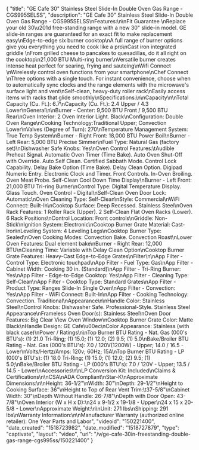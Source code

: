 {
    "title": "GE Cafe 30\" Stainless Steel Slide-In Double Oven Gas Range - CGS995SELSS",
    "description": "GE Cafe 30\" Stainless Steel Slide-In Double Oven Gas Range - CGS995SELSS\nFeatures:\n\nFit Guarantee \nReplace your old 30\u201d free-standing range with a new 30\" slide-in model. GE slide-in ranges are guaranteed for an exact fit to make replacement easy\nEdge-to-edge six burner cooktop\nA full range of burner options give you everything you need to cook like a pro\nCast iron integrated griddle \nFrom grilled cheese to pancakes to quesadillas, do it all right on the cooktop\n21,000 BTU Multi-ring burner\nVersatile burner creates intense heat perfect for searing, frying and sauteing\nWifi Connect \nWirelessly control oven functions from your smartphone\nChef Connect \nThree options with a single touch. For instant convenience, choose when to automatically sync clocks and the range elements with the microwave's surface light and vent\nSelf-clean, heavy-duty roller rack\nEasily access items with racks that glide smoothly\nSpecifications:\n\nCapacity\n\nTotal Capacity (Cu. Ft.): 6.7\nCapacity (Cu. Ft.): 2.4 Upper \/ 4.3 Lower\nGeneral\n\nBurner - Center: 9,500 BTU Front \/ 9,500 BTU Rear\nOven Interior: 2 Oven Interior Light. Black\nConfiguration: Double Oven Range\nCooking Technology:Traditional Upper; Convection Lower\nValves (Degree of Turn): 270\nTemperature Management System: True Temp System\nBurner - Right Front: 18,000 BTU Power Boil\nBurner - Left Rear: 5,000 BTU Precise Simmer\nFuel Type: Natural Gas (factory set)\nDishwasher Safe Knobs: Yes\nOven Control Features:\tAudible Preheat Signal. Automatic Oven Timer (Time Bake). Auto Oven Shut-Off with Override. Auto Self Clean. Certified Sabbath Mode. Control Lock Capability. Delay Bake Option (Time Bake). Delay Clean Option. Digipad Numeric Entry. Electronic Clock and Timer. Front Controls. In-Oven Broiling. Oven Meat Probe. Self-Clean Cool Down Time Display\nBurner - Left Front: 21,000 BTU Tri-ring Burner\nControl Type: Digital Temperature Display. Glass Touch. Oven Control - Digital\nSelf-Clean Oven Door Lock: Automatic\nOven Cleaning Type: Self-Clean\nStyle: Commercial\nWiFi Connect: Built-In\nCooktop Surface: Deep Recessed. Stainless Steel\nOven Rack Features: 1 Roller Rack (Upper). 2 Self-Clean Flat Oven Racks (Lower). 6 Rack Positions\nControl Location: Front controls\nGriddle: Non-Stick\nIgnition System: Electronic\nCooktop Burner Grate Material: Cast-Iron\nLeveling System: 4 Leveling Legs\nCooktop Burner Type: Sealed\nOven Cooking Modes: Convection Bake. Convection Roast\nLower Oven Features: Dual element bake\nBurner - Right Rear: 12,000 BTU\nCleaning Time: Variable with Delay Clean Option\nCooktop Burner Grate Features: Heavy-Cast Edge-to-Edge Grates\nFilter\n\nApp Filter - Control Type: Electronic touchpad\nApp Filter - Fuel Type: Gas\nApp Filter - Cabinet Width: Cooking 30 in. (Standard)\nApp Filter - Tri-Ring Burner: Yes\nApp Filter - Edge-to-Edge Cooktop: Yes\nApp Filter - Cleaning Type: Self-Clean\nApp Filter - Cooktop Type: Standard Grates\nApp Filter - Product Type: Ranges Slide-In Single Oven\nApp Filter - Convection: Yes\nApp Filter - WiFi Connect: Built-In\nApp Filter - Cooking Technology: Convection. Traditional\nAppearance\n\nHandle Color: Stainless Steel\nControl Knobs: Dishwasher Safe. Professional-Style. Stainless Steel Appearance\nFrameless Oven Door(s): Stainless Steel\nOven Door Features: Big Clear View Oven Window\nCooktop Burner Grate Color: Matte Black\nHandle Design: GE Cafe\u00ec\nColor Appearance: Stainless (with black case)\nPower \/ Ratings\n\nTop Burner BTU Rating - Nat. Gas (000's BTU's): (1) 21.0 Tri-Ring; (1) 15.0; (1) 12.0; (2) 9.5; (1) 5.0\nBake\/Broiler BTU Rating - Nat. Gas (000's BTU's): 7.0 \/ 120V(1200W) - Upper; 14.0 \/ 16.5 - Lower\nVolts\/Hertz\/Amps: 120v; 60Hz; 15A\nTop Burner BTU Rating - LP (000's BTU's): (1) 18.0 Tri-Ring; (1) 15.0; (1) 12.0; (2) 9.5; (1) 5.0;\nBake\/Broiler BTU Rating - LP (000's BTU's): 7.0 \/ 120V - Upper; 13.5 \/ 14.5 - Lower\nAccessories\n\nLP Conversion Kit: Included\nClaims & Certifications\n\nCSA\nADA Compliant\nStar-K\nApproximate Dimensions:\n\nHeight: 36-1\/2\"\nWidth: 30\"\nDepth: 29-1\/2\"\nHeight to Cooking Surface: 36\"\nHeight to Top of Rear Vent Trim:\t37-5\/8\"\nCabinet Width: 30\"\nDepth Without Handle: 26-7\/8\"\nDepth with Door Open: 43-7\/8\"\nOven Interior (W x H x D):\n24 x 9-1\/2 x 19-1\/8 - Upper\n24 x 15 x 20-5\/8 - Lower\nApproximate Weight:\n\nUnit: 271 lbs\nShipping: 291 lbs\nWarranty Information:\n\nManufacturer Warranty (authorized online retailer): One Year Parts and Labor",
    "videoid": "150221400",
    "date_created": "1518723982",
    "date_modified": "1518727879",
    "type": "captivate",
    "layout": "video",
    "url": "\/v\/ge-cafe-30in-freestanding-double-gas-range-cgs995ss\/150221400"
}